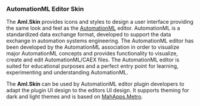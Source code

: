 ### AutomationML Editor Skin

The **Aml.Skin** provides icons and styles to design a user interface providing the same look and feel as the [AutomationML](https://www.automationml.org) editor. AutomationML is a standardized data exchange format, developed to support the data exchange in automation systems engineering. The AutomationML editor has been developed by the AutomationML association in order to visualize major AutomationML concepts and provides functionality to visualize, create and edit AutomationML/CAEX files. The AutomationML editor is suited for educational purposes and a perfect entry point for learning, experimenting and understanding AutomationML.

The **Aml.Skin** can be used by AutomationML editor plugin developers to adapt the plugin UI design to the editors UI design. It supports theming for dark and light themes and is based on [MahApps.Metro](https://mahapps.com).

[1]: https://raw.githubusercontent.com/AutomationML/AMLEngine2.1/master/img/AutomationML-Logo.png
